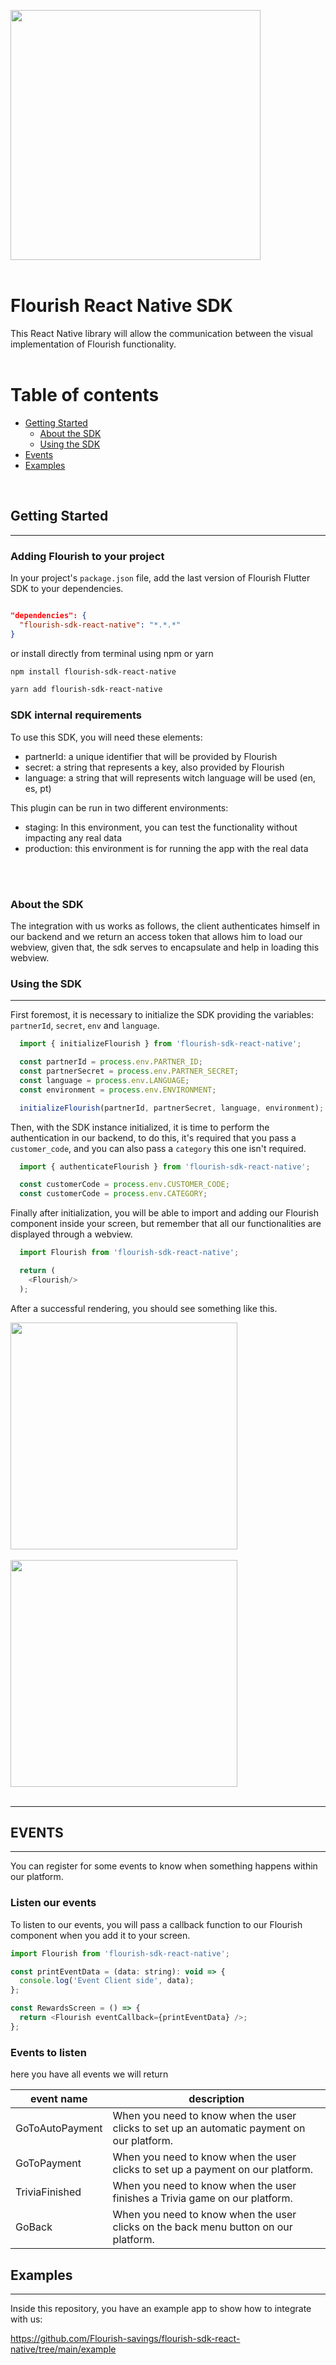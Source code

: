 [<img width="400" src="https://github.com/Flourish-savings/flourish-sdk-flutter/blob/main/images/logo_flourish.png?raw=true"/>](https://flourishfi.com)
<br>
<br>
# Flourish React Native SDK

This React Native library will allow the communication between the visual implementation of Flourish functionality.
<br>
<br>

Table of contents
=================

<!--ts-->
   * [Getting Started](#getting-started)
     * [About the SDK](#about-the-sdk)
     * [Using the SDK](#using-the-sdk)
   * [Events](#events)
   * [Examples](#examples)
<!--te-->
<br>

## Getting Started
___

### Adding Flourish to your project

In your project's `package.json` file, add the last version of Flourish Flutter SDK to your dependencies.
```json

"dependencies": {
  "flourish-sdk-react-native": "*.*.*"
}
```
or install directly from terminal using npm or yarn

```sh
npm install flourish-sdk-react-native
```

```sh
yarn add flourish-sdk-react-native
```


### SDK internal requirements

To use this SDK, you will need these elements:

- partnerId: a unique identifier that will be provided by Flourish
- secret: a string that represents a key, also provided by Flourish
- language: a string that will represents witch language will be used (en, es, pt)

This plugin can be run in two different environments:

- staging: In this environment, you can test the functionality without impacting any real data
- production: this environment is for running the app with the real data
<br>
<br>

### About the SDK

The integration with us works as follows, the client authenticates himself in our backend
and we return an access token that allows him to load our webview, given that,
the sdk serves to encapsulate and help in loading this webview.

### Using the SDK
___

First foremost, it is necessary to initialize the SDK providing the variables: `partnerId`, `secret`, `env` and `language`.

```js
  import { initializeFlourish } from 'flourish-sdk-react-native';

  const partnerId = process.env.PARTNER_ID;
  const partnerSecret = process.env.PARTNER_SECRET;
  const language = process.env.LANGUAGE;
  const environment = process.env.ENVIRONMENT;

  initializeFlourish(partnerId, partnerSecret, language, environment);
```

Then, with the SDK instance initialized, it is time to perform the authentication in our backend,
to do this, it's required that you pass a `customer_code`, and you can also pass a `category` this one isn't required.

```js
  import { authenticateFlourish } from 'flourish-sdk-react-native';

  const customerCode = process.env.CUSTOMER_CODE;
  const customerCode = process.env.CATEGORY;
```

Finally after initialization, you will be able to import and adding our Flourish component inside your screen, but remember
that all our functionalities are displayed through a webview.

```js
  import Flourish from 'flourish-sdk-react-native';

  return (
    <Flourish/>
  );
```

After a successful rendering, you should see something like this.

<img width="363" src="https://raw.githubusercontent.com/Flourish-savings/flourish-sdk-flutter/main/images/flourish_home.png"/>
<br>
<br>
<img width="363" src="https://raw.githubusercontent.com/Flourish-savings/flourish-sdk-flutter/main/images/flourish_wheel.png"/>
<br>
<br>

---


## EVENTS
___
You can register for some events to know when something happens within our platform.

### Listen our events
To listen to our events, you will pass a callback function to our Flourish component when you add it to your screen.

```js
import Flourish from 'flourish-sdk-react-native';

const printEventData = (data: string): void => {
  console.log('Event Client side', data);
};

const RewardsScreen = () => {
  return <Flourish eventCallback={printEventData} />;
};
```
### Events to listen
here you have all events we will return

| event name      | description                                                                                |
|-----------------|--------------------------------------------------------------------------------------------|
| GoToAutoPayment | When you need to know when the user clicks to set up an automatic payment on our platform. |
| GoToPayment     | When you need to know when the user clicks to set up a payment on our platform.            |
| TriviaFinished  | When you need to know when the user finishes a Trivia game on our platform.                |
| GoBack          | When you need to know when the user clicks on the back menu button on our platform.        |




## Examples
___
Inside this repository, you have an example app to show how to integrate with us:

https://github.com/Flourish-savings/flourish-sdk-react-native/tree/main/example
<br>

